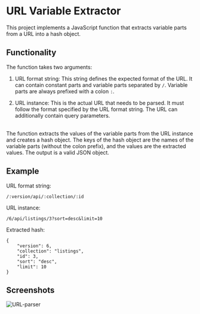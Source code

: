 # URL Variable Extractor

This project implements a JavaScript function that extracts variable parts from a URL into a hash object.

## Functionality

The function takes two arguments:

1. URL format string: This string defines the expected format of the URL. It can contain constant parts and variable parts separated by `/`. Variable parts are always prefixed with a colon `:`.

2. URL instance: This is the actual URL that needs to be parsed. It must follow the format specified by the URL format string. The URL can additionally contain query parameters.

\
The function extracts the values of the variable parts from the URL instance and creates a hash object. The keys of the hash object are the names of the variable parts (without the colon prefix), and the values are the extracted values. The output is a valid JSON object.

## Example

URL format string:

    /:version/api/:collection/:id

URL instance:

    /6/api/listings/3?sort=desc&limit=10

Extracted hash:

    {
        "version": 6,
        "collection": "listings",
        "id": 3,
        "sort": "desc",
        "limit": 10
    }

## Screenshots
![URL-parser](https://github.com/user-attachments/assets/42951db7-968a-4333-8ea6-58fbdbe67161)
